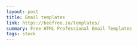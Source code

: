 ```yaml
---
layout: post
title: Email templates
link: https://beefree.io/templates/
summary: Free HTML Professional Email Templates
tags: stock
---
```

